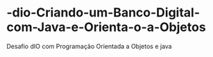 # -dio-Criando-um-Banco-Digital-com-Java-e-Orienta-o-a-Objetos
Desafio dIO com Programação Orientada a Objetos e java
